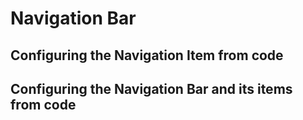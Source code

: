 # Navigation Bar

## Configuring the Navigation Item from code

## Configuring the Navigation Bar and its items from code

